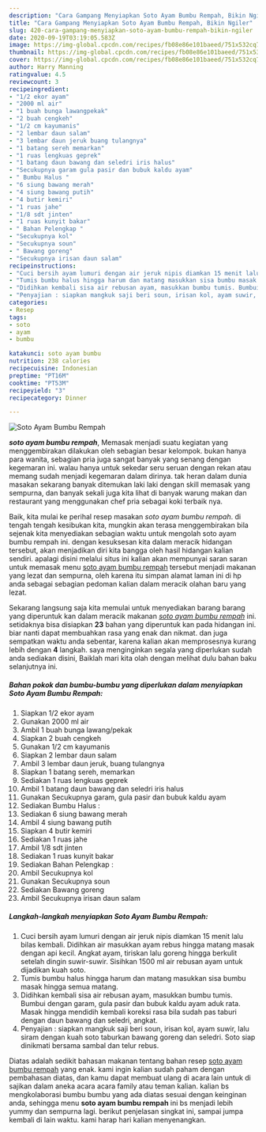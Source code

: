 ```yaml
---
description: "Cara Gampang Menyiapkan Soto Ayam Bumbu Rempah, Bikin Ngiler"
title: "Cara Gampang Menyiapkan Soto Ayam Bumbu Rempah, Bikin Ngiler"
slug: 420-cara-gampang-menyiapkan-soto-ayam-bumbu-rempah-bikin-ngiler
date: 2020-09-19T03:19:05.583Z
image: https://img-global.cpcdn.com/recipes/fb08e86e101baeed/751x532cq70/soto-ayam-bumbu-rempah-foto-resep-utama.jpg
thumbnail: https://img-global.cpcdn.com/recipes/fb08e86e101baeed/751x532cq70/soto-ayam-bumbu-rempah-foto-resep-utama.jpg
cover: https://img-global.cpcdn.com/recipes/fb08e86e101baeed/751x532cq70/soto-ayam-bumbu-rempah-foto-resep-utama.jpg
author: Harry Manning
ratingvalue: 4.5
reviewcount: 3
recipeingredient:
- "1/2 ekor ayam"
- "2000 ml air"
- "1 buah bunga lawangpekak"
- "2 buah cengkeh"
- "1/2 cm kayumanis"
- "2 lembar daun salam"
- "3 lembar daun jeruk buang tulangnya"
- "1 batang sereh memarkan"
- "1 ruas lengkuas geprek"
- "1 batang daun bawang dan seledri iris halus"
- "Secukupnya garam gula pasir dan bubuk kaldu ayam"
- " Bumbu Halus "
- "6 siung bawang merah"
- "4 siung bawang putih"
- "4 butir kemiri"
- "1 ruas jahe"
- "1/8 sdt jinten"
- "1 ruas kunyit bakar"
- " Bahan Pelengkap "
- "Secukupnya kol"
- "Secukupnya soun"
- " Bawang goreng"
- "Secukupnya irisan daun salam"
recipeinstructions:
- "Cuci bersih ayam lumuri dengan air jeruk nipis diamkan 15 menit lalu bilas kembali. Didihkan air masukkan ayam rebus hingga matang masak dengan api kecil. Angkat ayam, tiriskan lalu goreng hingga berkulit setelah dingin suwir-suwir. Sisihkan 1500 ml air rebusan ayam untuk dijadikan kuah soto."
- "Tumis bumbu halus hingga harum dan matang masukkan sisa bumbu masak hingga semua matang."
- "Didihkan kembali sisa air rebusan ayam, masukkan bumbu tumis. Bumbui dengan garam, gula pasir dan bubuk kaldu ayam aduk rata. Masak hingga mendidih kembali koreksi rasa bila sudah pas taburi dengan daun bawang dan seledri, angkat."
- "Penyajian : siapkan mangkuk saji beri soun, irisan kol, ayam suwir, lalu siram dengan kuah soto taburkan bawang goreng dan seledri. Soto siap dinikmati bersama sambal dan telur rebus."
categories:
- Resep
tags:
- soto
- ayam
- bumbu

katakunci: soto ayam bumbu 
nutrition: 238 calories
recipecuisine: Indonesian
preptime: "PT16M"
cooktime: "PT53M"
recipeyield: "3"
recipecategory: Dinner

---
```



![Soto Ayam Bumbu Rempah](https://img-global.cpcdn.com/recipes/fb08e86e101baeed/751x532cq70/soto-ayam-bumbu-rempah-foto-resep-utama.jpg)

<b><i>soto ayam bumbu rempah</i></b>, Memasak menjadi suatu kegiatan yang menggembirakan dilakukan oleh sebagian besar kelompok. bukan hanya para wanita, sebagian pria juga sangat banyak yang senang dengan kegemaran ini. walau hanya untuk sekedar seru seruan dengan rekan atau memang sudah menjadi kegemaran dalam dirinya. tak heran dalam dunia masakan sekarang banyak ditemukan laki laki dengan skill memasak yang sempurna, dan banyak sekali juga kita lihat di banyak warung makan dan restaurant yang menggunakan chef pria sebagai koki terbaik nya.

Baik, kita mulai ke perihal resep masakan <i>soto ayam bumbu rempah</i>. di tengah tengah kesibukan kita, mungkin akan terasa menggembirakan bila sejenak kita menyediakan sebagian waktu untuk mengolah soto ayam bumbu rempah ini. dengan kesuksesan kita dalam meracik hidangan tersebut, akan menjadikan diri kita bangga oleh hasil hidangan kalian sendiri. apalagi disini melalui situs ini kalian akan mempunyai saran saran untuk memasak menu <u>soto ayam bumbu rempah</u> tersebut menjadi makanan yang lezat dan sempurna, oleh karena itu simpan alamat laman ini di hp anda sebagai sebagian pedoman kalian dalam meracik olahan baru yang lezat.




Sekarang langsung saja kita memulai untuk menyediakan barang barang yang diperuntuk kan dalam meracik makanan <u><i>soto ayam bumbu rempah</i></u> ini. setidaknya bisa disiapkan <b>23</b> bahan yang diperuntuk kan pada hidangan ini. biar nanti dapat membuahkan rasa yang enak dan nikmat. dan juga sempatkan waktu anda sebentar, karena kalian akan memprosesnya kurang lebih dengan <b>4</b> langkah. saya menginginkan segala yang diperlukan sudah anda sediakan disini, Baiklah mari kita olah dengan melihat dulu bahan baku selanjutnya ini.

<!--inarticleads1-->

##### Bahan pokok dan bumbu-bumbu yang diperlukan dalam menyiapkan Soto Ayam Bumbu Rempah:

1. Siapkan 1/2 ekor ayam
1. Gunakan 2000 ml air
1. Ambil 1 buah bunga lawang/pekak
1. Siapkan 2 buah cengkeh
1. Gunakan 1/2 cm kayumanis
1. Siapkan 2 lembar daun salam
1. Ambil 3 lembar daun jeruk, buang tulangnya
1. Siapkan 1 batang sereh, memarkan
1. Sediakan 1 ruas lengkuas geprek
1. Ambil 1 batang daun bawang dan seledri iris halus
1. Gunakan Secukupnya garam, gula pasir dan bubuk kaldu ayam
1. Sediakan  Bumbu Halus :
1. Sediakan 6 siung bawang merah
1. Ambil 4 siung bawang putih
1. Siapkan 4 butir kemiri
1. Sediakan 1 ruas jahe
1. Ambil 1/8 sdt jinten
1. Sediakan 1 ruas kunyit bakar
1. Sediakan  Bahan Pelengkap :
1. Ambil Secukupnya kol
1. Gunakan Secukupnya soun
1. Sediakan  Bawang goreng
1. Ambil Secukupnya irisan daun salam




<!--inarticleads2-->

##### Langkah-langkah menyiapkan Soto Ayam Bumbu Rempah:

1. Cuci bersih ayam lumuri dengan air jeruk nipis diamkan 15 menit lalu bilas kembali. Didihkan air masukkan ayam rebus hingga matang masak dengan api kecil. Angkat ayam, tiriskan lalu goreng hingga berkulit setelah dingin suwir-suwir. Sisihkan 1500 ml air rebusan ayam untuk dijadikan kuah soto.
1. Tumis bumbu halus hingga harum dan matang masukkan sisa bumbu masak hingga semua matang.
1. Didihkan kembali sisa air rebusan ayam, masukkan bumbu tumis. Bumbui dengan garam, gula pasir dan bubuk kaldu ayam aduk rata. Masak hingga mendidih kembali koreksi rasa bila sudah pas taburi dengan daun bawang dan seledri, angkat.
1. Penyajian : siapkan mangkuk saji beri soun, irisan kol, ayam suwir, lalu siram dengan kuah soto taburkan bawang goreng dan seledri. Soto siap dinikmati bersama sambal dan telur rebus.




Diatas adalah sedikit bahasan makanan tentang bahan resep <u>soto ayam bumbu rempah</u> yang enak. kami ingin kalian sudah paham dengan pembahasan diatas, dan kamu dapat membuat ulang di acara lain untuk di sajikan dalam aneka acara acara family atau teman kalian. kalian bs mengkolaborasi bumbu bumbu yang ada diatas sesuai dengan keinginan anda, sehingga menu <b>soto ayam bumbu rempah</b> ini bs menjadi lebih yummy dan sempurna lagi. berikut penjelasan singkat ini, sampai jumpa kembali di lain waktu. kami harap hari kalian menyenangkan.
